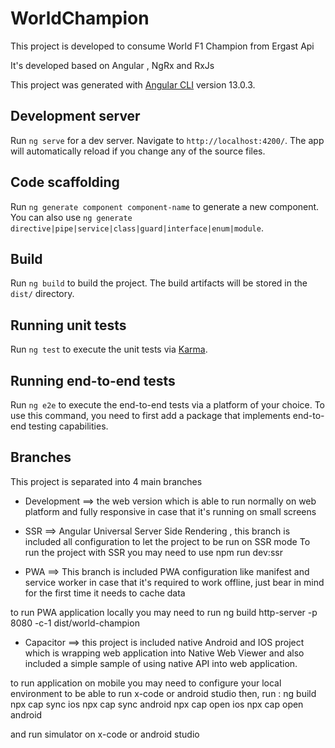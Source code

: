 # WorldChampion

This project is developed to consume World F1 Champion from Ergast Api

It's developed based on Angular , NgRx and RxJs

This project was generated with [Angular CLI](https://github.com/angular/angular-cli) version 13.0.3.

## Development server

Run `ng serve` for a dev server. Navigate to `http://localhost:4200/`. The app will automatically reload if you change any of the source files.

## Code scaffolding

Run `ng generate component component-name` to generate a new component. You can also use `ng generate directive|pipe|service|class|guard|interface|enum|module`.

## Build

Run `ng build` to build the project. The build artifacts will be stored in the `dist/` directory.

## Running unit tests

Run `ng test` to execute the unit tests via [Karma](https://karma-runner.github.io).

## Running end-to-end tests

Run `ng e2e` to execute the end-to-end tests via a platform of your choice. To use this command, you need to first add a package that implements end-to-end testing capabilities.

## Branches

This project is separated into 4 main branches

- Development ==> the web version which is able to run normally on web platform and fully responsive in case that it's running on small screens

- SSR ==> Angular Universal Server Side Rendering , this branch is included all configuration to let the project to be run on SSR mode
  To run the project with SSR you may need to use npm run dev:ssr

- PWA ==> This branch is included PWA configuration like manifest and service worker in case that it's required to work offline, just bear in mind for the first time it needs to cache data

to run PWA application locally you may need to run
ng build
http-server -p 8080 -c-1 dist/world-champion

- Capacitor ==> this project is included native Android and IOS project which is wrapping web application into Native Web Viewer and also included a simple sample of using native API into web application.

to run application on mobile you may need to configure your local environment to be able to run x-code or android studio then,
run :
ng build
npx cap sync ios
npx cap sync android
npx cap open ios
npx cap open android

and run simulator on x-code or android studio
